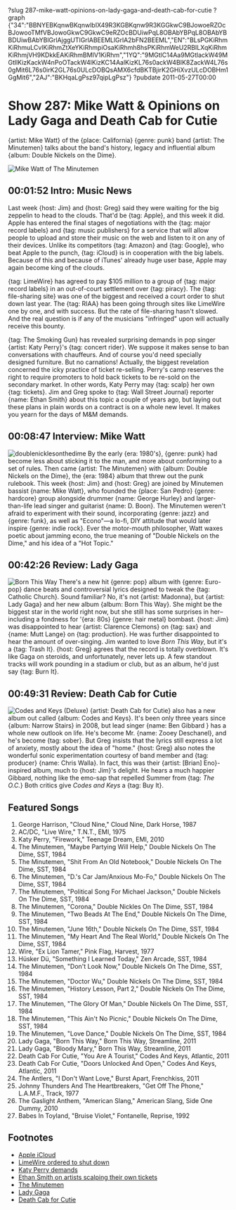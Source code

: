?slug 287-mike-watt-opinions-on-lady-gaga-and-death-cab-for-cutie
?graph {"34":"BBNYEBKqnwBKqnwlbIX49R3KGBKqnw9R3KGGkwC9BJowoeRZOcBJowooTMfVBJowoGkwC9GkwC9eRZOcBDUiwPqL8OBAbYBPqL8OBAbYBBDUiwBAbYBlGrlAjggUTlGrlABEEMLlGrlA2bFN2BEEML","EN":"BLsPGKiRhmKiRhmuLCvlKiRhmZtXeYKiRhmpiOsaKiRhmh8hsPKiRhmWeU2RBILXqKiRhmKiRhmjVH9KDkkEAKiRhmBMIV1KiRhm","1YQ":"9MGtlC14Aa9MGtlackW49MGtllKizKackW4nPoOTackW4lKizKC14AalKizKL76s0ackW4BIK8ZackW4L76s0gMit6L76s0irK2GL76s0ULcDOBQsAMX6cfdBKTBjirK2GHiXvzULcDOBHm1GgMit6","2AJ":"BKHqaLgPsz97qipLgPsz"}
?pubdate 2011-05-27T00:00
# Show 287: Mike Watt & Opinions on Lady Gaga and Death Cab for Cutie
{artist: Mike Watt} of the {place: California} {genre: punk} band {artist: The Minutemen} talks about the band's history, legacy and influential album {album: Double Nickels on the Dime}.

![Mike Watt of The Minutemen](https://static.soundopinions.org/images/2011/mikewatt.jpg)

## 00:01:52 Intro: Music News
Last week {host: Jim} and {host: Greg} said they were waiting for the big zeppelin to head to the clouds. That'd be {tag: Apple}, and this week it did. Apple has entered the final stages of negotiations with the {tag: major record labels} and {tag: music publishers} for a service that will allow people to upload and store their music on the web and listen to it on any of their devices. Unlike its competitors {tag: Amazon} and {tag: Google}, who beat Apple to the punch, {tag: iCloud} is in cooperation with the big labels. Because of this and because of iTunes' already huge user base, Apple may again become king of the clouds.

{tag: LimeWire} has agreed to pay $105 million to a group of {tag: major record labels} in an out-of-court settlement over {tag: piracy}. The {tag: file-sharing site} was one of the biggest and received a court order to shut down last year. The {tag: RIAA} has been going through sites like LimeWire one by one, and with success. But the rate of file-sharing hasn't slowed. And the real question is if any of the musicians "infringed" upon will actually receive this bounty.

{tag: The Smoking Gun} has revealed surprising demands in pop singer {artist: Katy Perry}'s {tag: concert rider}. We suppose it makes sense to ban conversations with chauffeurs. And of course you'd need specially designed furniture. But no carnations! Actually, the biggest revelation concerned the icky practice of ticket re-selling. Perry's camp reserves the right to require promoters to hold back tickets to be re-sold on the secondary market. In other words, Katy Perry may {tag: scalp} her own {tag: tickets}. Jim and Greg spoke to {tag: Wall Street Journal} reporter {name: Ethan Smith} about this topic a couple of years ago, but laying out these plans in plain words on a contract is on a whole new level. It makes you yearn for the days of M&M demands.

## 00:08:47 Interview: Mike Watt
![doublenicklesonthedime](https://static.soundopinions.org/assets/287/EN0.jpg)
By the early {era: 1980's}, {genre: punk} had become less about sticking it to the man, and more about conforming to a set of rules. Then came {artist: The Minutemen} with {album: Double Nickels on the Dime}, the {era: 1984} album that threw out the punk rulebook. This week {host: Jim} and {host: Greg} are joined by Minutemen bassist {name: Mike Watt}, who founded the {place: San Pedro} {genre: hardcore} group alongside drummer {name: George Hurley} and larger-than-life lead singer and guitarist {name: D. Boon}. The Minutemen weren't afraid to experiment with their sound, incorporating {genre: jazz} and {genre: funk}, as well as "Econo"—a lo-fi, DIY attitude that would later inspire {genre: indie rock}. Ever the motor-mouth philosopher, Watt waxes poetic about jamming econo, the true meaning of "Double Nickels on the Dime," and his idea of a "Hot Topic."

## 00:42:26 Review: Lady Gaga
![Born This Way](https://static.soundopinions.org/assets/287/1YQ0.jpg)
There's a new hit {genre: pop} album with {genre: Euro-pop} dance beats and controversial lyrics designed to tweak the {tag: Catholic Church}. Sound familiar? No, it's not {artist: Madonna}, but {artist: Lady Gaga} and her new album {album: Born This Way}. She might be the biggest star in the world right now, but she still has some surprises in her–including a fondness for '{era: 80s} {genre: hair metal} bombast. {host: Jim} was disappointed to hear {artist: Clarence Clemons} on {tag: sax} and {name: Mutt Lange} on {tag: production}. He was further disappointed to hear the amount of over-singing. Jim wanted to love *Born This Way*, but it's a {tag: Trash It}. {host: Greg} agrees that the record is totally overblown. It's like Gaga on steroids, and unfortunately, never lets up. A few standout tracks will work pounding in a stadium or club, but as an album, he'd just say {tag: Burn It}.

## 00:49:31 Review: Death Cab for Cutie
![Codes and Keys (Deluxe)](https://static.soundopinions.org/assets/287/2AJ0.jpg)
{artist: Death Cab for Cutie} also has a new album out called {album: Codes and Keys}. It's been only three years since {album: Narrow Stairs} in 2008, but lead singer {name: Ben Gibbard } has a whole new outlook on life. He's become Mr. {name: Zooey Deschanel}, and he's become {tag: sober}. But Greg insists that the lyrics still express a lot of anxiety, mostly about the idea of "home." {host: Greg} also notes the wonderful sonic experimentation courtesy of band member and {tag: producer} {name: Chris Walla}. In fact, this was their {artist: [Brian] Eno}-inspired album, much to {host: Jim}'s delight. He hears a much happier Gibbard, nothing like the emo-sap that repelled Summer from {tag: *The O.C.*} Both critics give *Codes and Keys* a {tag: Buy It}.

## Featured Songs
1. George Harrison, "Cloud Nine," Cloud Nine, Dark Horse, 1987
2. AC/DC, "Live Wire," T.N.T., EMI, 1975
3. Katy Perry, "Firework," Teenage Dream, EMI, 2010
4. The Minutemen, "Maybe Partying Will Help," Double Nickels On The Dime, SST, 1984
5. The Minutemen, "Shit From An Old Notebook," Double Nickels On The Dime, SST, 1984
6. The Minutemen, "D.'s Car Jam/Anxious Mo-Fo," Double Nickels On The Dime, SST, 1984
7. The Minutemen, "Political Song For Michael Jackson," Double Nickels On The Dime, SST, 1984
8. The Minutemen, "Corona," Double Nickles On The Dime, SST, 1984
9. The Minutemen, "Two Beads At The End," Double Nickels On The Dime, SST, 1984
10. The Minutemen, "June 16th," Double Nickels On The Dime, SST, 1984
11. The Minutemen, "My Heart And The Real World," Double Nickels On The Dime, SST, 1984
12. Wire, "Ex Lion Tamer," Pink Flag, Harvest, 1977
13. Hüsker Dü, "Something I Learned Today," Zen Arcade, SST, 1984
14. The Minutemen, "Don't Look Now," Double Nickels On The Dime, SST, 1984
15. The Minutemen, "Doctor Wu," Double Nickels On The Dime, SST, 1984
16. The Minutemen, "History Lesson, Part 2," Double Nickels On The Dime, SST, 1984
17. The Minutemen, "The Glory Of Man," Double Nickels On The Dime, SST, 1984
18. The Minutemen, "This Ain't No Picnic," Double Nickels On The Dime, SST, 1984
19. The Minutemen, "Love Dance," Double Nickels On The Dime, SST, 1984
20. Lady Gaga, "Born This Way," Born This Way, Streamline, 2011
21. Lady Gaga, "Bloody Mary," Born This Way, Streamline, 2011
22. Death Cab For Cutie, "You Are A Tourist," Codes And Keys, Atlantic, 2011
23. Death Cab For Cutie, "Doors Unlocked And Open," Codes And Keys, Atlantic, 2011
24. The Antlers, "I Don't Want Love," Burst Apart, Frenchkiss, 2011
25. Johnny Thunders And The Heartbreakers, "Get Off The Phone," L.A.M.F., Track, 1977
26. The Gaslight Anthem, "American Slang," American Slang, Side One Dummy, 2010
27. Babes In Toyland, "Bruise Violet," Fontanelle, Reprise, 1992


## Footnotes
- [Apple iCloud](http://www.bloomberg.com/news/articles/2011-05-20/apple-is-said-to-secure-music-accords-with-labels-for-itunes-cloud-service)
- [LimeWire ordered to shut down](http://money.cnn.com/2010/10/27/technology/limewire_court/index.htm)
- [Katy Perry demands](http://www.thesmokinggun.com/backstage/divas/katy-perry)
- [Ethan Smith on artists scalping their own tickets](/show/173/#ethansmith)
- [The Minutemen](http://www.allmusic.com/artist/minutemen-mn0000474482)
- [Lady Gaga](http://www.ladygaga.com/)
- [Death Cab for Cutie](http://deathcabforcutie.com/home/')
